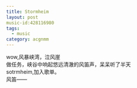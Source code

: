 ```yaml
---
title: Stormheim
layout: post
music-id:428116980
tags:
  - music
category: acgnmm
---
```

wow,风暴峡湾，泣风崖  
做任务，峡谷中响起悠远清澈的风笛声，呆呆听了半天  
sotrmheim,加入歌单。  
风笛——
